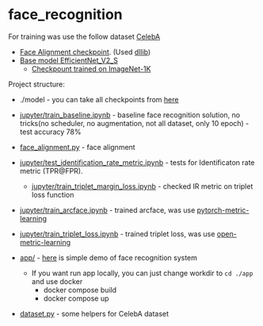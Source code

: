# face_recognition
For training was use the follow dataset [CelebA](https://mmlab.ie.cuhk.edu.hk/projects/CelebA.html)

 - [Face Alignment checkpoint](https://huggingface.co/spaces/asdasdasdasd/Face-forgery-detection/blob/ccfc24642e0210d4d885bc7b3dbc9a68ed948ad6/shape_predictor_68_face_landmarks.dat). (Used [dllib](http://dlib.net/))
 - [Base model EfficientNet_V2_S](https://github.com/pytorch/vision/blob/8f9d810a26f1e3be97e8ec48a214967accdb9016/torchvision/models/efficientnet.py#L655)  
   - [Checkpount trained on ImageNet-1K](https://download.pytorch.org/models/efficientnet_v2_s-dd5fe13b.pth)
  
  
Project structure:  
 - ./model - you can take all checkpoints from [here](https://drive.google.com/drive/folders/1ySyiAungGjzl_AASluBQHEh-meVGmfiC?usp=drive_link)

 - [jupyter/train_baseline.ipynb](jupyter/train_baseline.ipynb) - baseline face recognition solution, no tricks(no scheduler, no augmentation, not all dataset, only 10 epoch) - test accuracy 78%
 - [face_alignment.py](face_alignment.py) - face alignment

- [jupyter/test_identification_rate_metric.ipynb](jupyter/test_identification_rate_metric.ipynb) - tests for Identificaton rate metric (TPR@FPR).
  -  [jupyter/train_triplet_margin_loss.ipynb](jupyter/train_triplet_margin_loss.ipynb) - checked IR metric on triplet loss function   
- [jupyter/train_arcface.ipynb](jupyter/train_arcface.ipynb) -  trained arcface, was use [pytorch-metric-learning](https://github.com/KevinMusgrave/pytorch-metric-learning)

- [jupyter/train_triplet_loss.ipynb](jupyter/train_triplet_loss.ipynb) -  trained triplet loss, was use [open-metric-learning](https://github.com/OML-Team/open-metric-learning)

 - [app/](app/) - [here](https://drive.google.com/file/d/1wIspqpD5LsE3LPgQtcn-WXL_6vEtA5Cx/view?usp=drive_link) is simple demo of face recognition system
   - If you want run app locally, you can just change workdir to `cd ./app` and use docker
     - docker compose build  
     - docker compose up
 
 - [dataset.py](dataset.py) - some helpers for CelebA dataset